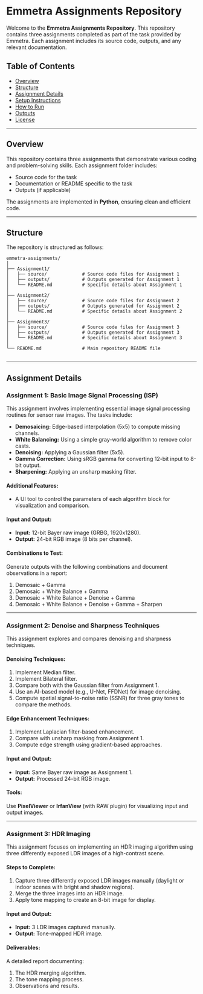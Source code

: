 # Emmetra Assignments Repository

Welcome to the **Emmetra Assignments Repository**. This repository contains three assignments completed as part of the task provided by Emmetra. Each assignment includes its source code, outputs, and any relevant documentation.

## Table of Contents

- [Overview](#overview)  
- [Structure](#structure)  
- [Assignment Details](#assignment-details)  
- [Setup Instructions](#setup-instructions)  
- [How to Run](#how-to-run)  
- [Outputs](#outputs)  
- [License](#license)  

---

## Overview

This repository contains three assignments that demonstrate various coding and problem-solving skills. Each assignment folder includes:

- Source code for the task  
- Documentation or README specific to the task  
- Outputs (if applicable)  

The assignments are implemented in **Python**, ensuring clean and efficient code.

---

## Structure

The repository is structured as follows:

```plaintext
emmetra-assignments/
│
├── Assignment1/
│   ├── source/             # Source code files for Assignment 1
│   ├── outputs/            # Outputs generated for Assignment 1
│   └── README.md           # Specific details about Assignment 1
│
├── Assignment2/
│   ├── source/             # Source code files for Assignment 2
│   ├── outputs/            # Outputs generated for Assignment 2
│   └── README.md           # Specific details about Assignment 2
│
├── Assignment3/
│   ├── source/             # Source code files for Assignment 3
│   ├── outputs/            # Outputs generated for Assignment 3
│   └── README.md           # Specific details about Assignment 3
│
└── README.md               # Main repository README file


``` 
---
  ## Assignment Details

### **Assignment 1: Basic Image Signal Processing (ISP)**  
This assignment involves implementing essential image signal processing routines for sensor raw images. The tasks include:  
- **Demosaicing:** Edge-based interpolation (5x5) to compute missing channels.  
- **White Balancing:** Using a simple gray-world algorithm to remove color casts.  
- **Denoising:** Applying a Gaussian filter (5x5).  
- **Gamma Correction:** Using sRGB gamma for converting 12-bit input to 8-bit output.  
- **Sharpening:** Applying an unsharp masking filter.  

#### Additional Features:  
- A UI tool to control the parameters of each algorithm block for visualization and comparison.  

#### Input and Output:  
- **Input:** 12-bit Bayer raw image (GRBG, 1920x1280).  
- **Output:** 24-bit RGB image (8 bits per channel).  

#### Combinations to Test:  
Generate outputs with the following combinations and document observations in a report:  
1. Demosaic + Gamma  
2. Demosaic + White Balance + Gamma  
3. Demosaic + White Balance + Denoise + Gamma  
4. Demosaic + White Balance + Denoise + Gamma + Sharpen  

---

### **Assignment 2: Denoise and Sharpness Techniques**  
This assignment explores and compares denoising and sharpness techniques.

#### Denoising Techniques:  
1. Implement Median filter.  
2. Implement Bilateral filter.  
3. Compare both with the Gaussian filter from Assignment 1.  
4. Use an AI-based model (e.g., U-Net, FFDNet) for image denoising.  
5. Compute spatial signal-to-noise ratio (SSNR) for three gray tones to compare the methods.  

#### Edge Enhancement Techniques:  
1. Implement Laplacian filter-based enhancement.  
2. Compare with unsharp masking from Assignment 1.  
3. Compute edge strength using gradient-based approaches.  

#### Input and Output:  
- **Input:** Same Bayer raw image as Assignment 1.  
- **Output:** Processed 24-bit RGB image.

#### Tools:  
Use **PixelViewer** or **IrfanView** (with RAW plugin) for visualizing input and output images.

---

### **Assignment 3: HDR Imaging**  
This assignment focuses on implementing an HDR imaging algorithm using three differently exposed LDR images of a high-contrast scene.

#### Steps to Complete:  
1. Capture three differently exposed LDR images manually (daylight or indoor scenes with bright and shadow regions).  
2. Merge the three images into an HDR image.  
3. Apply tone mapping to create an 8-bit image for display.  

#### Input and Output:  
- **Input:** 3 LDR images captured manually.  
- **Output:** Tone-mapped HDR image.

#### Deliverables:  
A detailed report documenting:  
1. The HDR merging algorithm.  
2. The tone mapping process.  
3. Observations and results.


